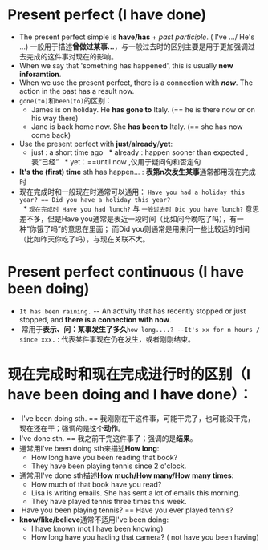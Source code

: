 # Present perfect (I have done)
* The present perfect simple is **have/has** + *past participle*. ( I've .../ He's ...) 一般用于描述**曾做过某事...**，与一般过去时的区别主要是用于更加强调过去完成的这件事对现在的影响。
* When we say that 'something has happened', this is usually **new inforamtion**.
* When we use the present perfect, there is a connection with ***now***. The action in the past has a result now.
* `gone(to)`和`been(to)`的区别：
    * James is on holiday. He **has gone to** Italy. (== he is there now or on his way there)
    * Jane is back home now. She **has been to** Italy. (== she has now come back)
* Use the present perfect with **just**/**already**/**yet**:
   * just : a short time ago
   * already : happen sooner than expected ,表“已经”
   * yet：==until now ,仅用于疑问句和否定句
* **It's the (first) time** sth has happen... : **表第n次发生某事**通常都用现在完成时
* 现在完成时和一般现在时通常可以通用： `Have you had a holiday this year? == Did you have a holiday this year?`  
   * `现在完成时 Have you had lunch?` 与 `一般过去时 Did you have lunch?` 意思差不多，但是Have you通常是表近一段时间（比如问今晚吃了吗），有一种“你饿了吗”的意思在里面； 而Did you则通常是用来问一些比较远的时间（比如昨天你吃了吗），与现在关联不大。

# Present perfect continuous (I have been doing)
* `It has been raining.` -- An activity that has recently stopped or just stopped, and **there is a connection with now**.
*  常用于**表示、问：某事发生了多久**`how long....? --It's xx for n hours / since xxx.` : 代表某件事现在仍在发生，或者刚刚结束。

# 现在完成时和现在完成进行时的区别（I have been doing and I have done）：
*  I've been doing sth. == 我刚刚在干这件事，可能干完了，也可能没干完，现在还在干；强调的是这个**动作**。
*  I've done sth. == 我之前干完这件事了；强调的是**结果**。
* 通常用I've been doing sth来描述**How long**:
   * How long have you been reading that book?
   * They have been playing tennis since 2 o'clock.
* 通常用I've done sth描述**How much/How many/How many times**:
   * How much of that book have you read?
   * Lisa is writing emails. She has sent a lot of emails this morning.
   * They have played tennis three times this week.
*  Have you been playing tennis? == Have you ever played tennis?
* **know/like/believe**通常不适用I've been doing:
   * I have known (not I have been knowing)
   * How long have you hading that camera? ( not have you been having)


   



